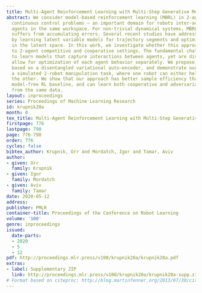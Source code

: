 ```yaml
---
title: Multi-Agent Reinforcement Learning with Multi-Step Generative Models
abstract: We consider model-based reinforcement learning (MBRL) in 2-agent, high-fidelity
  continuous control problems – an important domain for robots inter-acting with other
  agents in the same workspace. For non-trivial dynamical systems, MBRL typically
  suffers from accumulating errors. Several recent studies have addressed this problem
  by learning latent variable models for trajectory segments and optimizing over behavior
  in the latent space. In this work, we investigate whether this approach can be extended
  to 2-agent competitive and cooperative settings. The fundamental challenge is how
  to learn models that capture interactions between agents, yet are disentangled to
  allow for optimization of each agent behavior separately. We propose such models
  based on a disentangled variational auto-encoder, and demonstrate our approach on
  a simulated 2-robot manipulation task, where one robot can either help or distract
  the other. We show that our approach has better sample efficiency than a strong
  model-free RL baseline, and can learn both cooperative and adversarial behavior
  from the same data.
layout: inproceedings
series: Proceedings of Machine Learning Research
id: krupnik20a
month: 0
tex_title: Multi-Agent Reinforcement Learning with Multi-Step Generative Models
firstpage: 776
lastpage: 790
page: 776-790
order: 776
cycles: false
bibtex_author: Krupnik, Orr and Mordatch, Igor and Tamar, Aviv
author:
- given: Orr
  family: Krupnik
- given: Igor
  family: Mordatch
- given: Aviv
  family: Tamar
date: 2020-05-12
address: 
publisher: PMLR
container-title: Proceedings of the Conference on Robot Learning
volume: '100'
genre: inproceedings
issued:
  date-parts:
  - 2020
  - 5
  - 12
pdf: http://proceedings.mlr.press/v100/krupnik20a/krupnik20a.pdf
extras:
- label: Supplementary ZIP
  link: http://proceedings.mlr.press/v100/krupnik20a/krupnik20a-supp.zip
# Format based on citeproc: http://blog.martinfenner.org/2013/07/30/citeproc-yaml-for-bibliographies/
---
```

